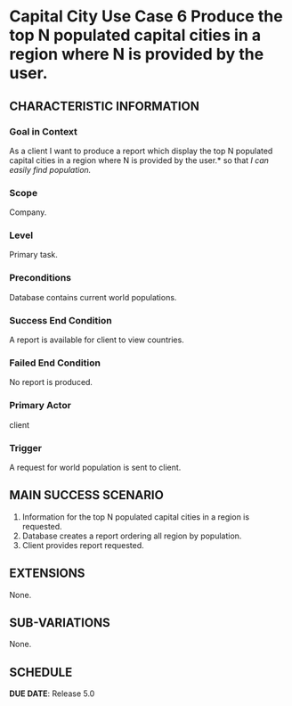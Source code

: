 # Capital City Use Case 6  Produce the top N populated capital cities in a region where N is provided by the user.

## CHARACTERISTIC INFORMATION

### Goal in Context

As a client I want to produce a report which display the top N populated capital cities in a region where N is provided by the user.* so that *I can easily find population.*

### Scope

Company.

### Level

Primary task.

### Preconditions

Database contains current world populations.

### Success End Condition

A report is available for client to view countries.

### Failed End Condition

No report is produced.

### Primary Actor

client

### Trigger

A request for world population is sent to client.

## MAIN SUCCESS SCENARIO

1. Information for the top N populated capital cities in a region is requested.
2. Database creates a report ordering all region by population.
3. Client provides report requested.

## EXTENSIONS

None.

## SUB-VARIATIONS

None.

## SCHEDULE

**DUE DATE**: Release 5.0
